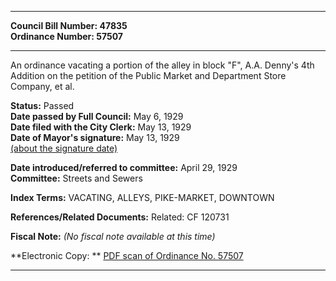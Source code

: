 * * * * *  
  
**Council Bill Number: [](#h0)[](#h2)47835**   
**Ordinance Number: 57507**  
  
* * * * *  
  
An ordinance vacating a portion of the alley in block "F", A.A. Denny's 4th Addition on the petition of the Public Market and Department Store Company, et al.  
  
**Status:** Passed   
**Date passed by Full Council:** May 6, 1929   
**Date filed with the City Clerk:** May 13, 1929   
**Date of Mayor's signature:** May 13, 1929   
[(about the signature date)](/~public/approvaldate.htm)   
  
  
**Date introduced/referred to committee:** April 29, 1929   
**Committee:** Streets and Sewers   
  
**Index Terms:** VACATING, ALLEYS, PIKE-MARKET, DOWNTOWN  
  
**References/Related Documents:** Related: CF 120731  
  
**Fiscal Note:** *(No fiscal note available at this time)*  
  
**Electronic Copy: ** [PDF scan of Ordinance No. 57507](/~archives/Ordinances/Ord_57507.pdf)  
  
* * * * *  
